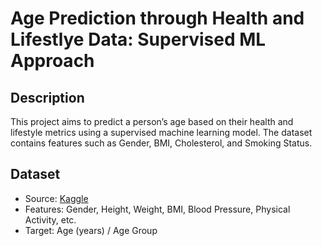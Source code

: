 # Age Prediction through Health and Lifestlye Data: Supervised ML Approach

## Description
This project aims to predict a person’s age based on their health and lifestyle metrics using a supervised machine learning model. 
The dataset contains features such as Gender, BMI, Cholesterol, and Smoking Status.

## Dataset
- Source: [Kaggle](https://www.kaggle.com/datasets/abdullah0a/human-age-prediction-synthetic-dataset)
- Features: Gender, Height, Weight, BMI, Blood Pressure, Physical Activity, etc.
- Target: Age (years) / Age Group
